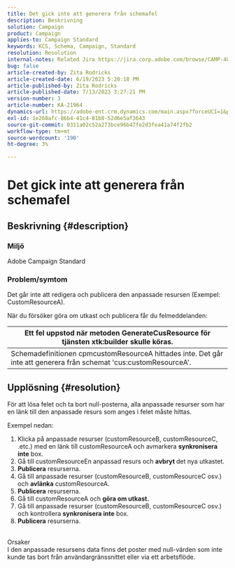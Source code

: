```yaml
---
title: Det gick inte att generera från schemafel
description: Beskrivning
solution: Campaign
product: Campaign
applies-to: Campaign Standard
keywords: KCS, Schema, Campaign, Standard
resolution: Resolution
internal-notes: Related Jira https://jira.corp.adobe.com/browse/CAMP-48246
bug: false
article-created-by: Zita Rodricks
article-created-date: 6/19/2023 5:20:18 PM
article-published-by: Zita Rodricks
article-published-date: 7/13/2023 3:27:21 PM
version-number: 3
article-number: KA-21964
dynamics-url: https://adobe-ent.crm.dynamics.com/main.aspx?forceUCI=1&pagetype=entityrecord&etn=knowledgearticle&id=c187ab8c-c50e-ee11-8f6d-6045bd006b3d
exl-id: 1e268afc-86b4-41c4-81b8-52d6e5af3643
source-git-commit: 0311a02c52a273bce96b47fe2d3fea41a74f2fb2
workflow-type: tm+mt
source-wordcount: '190'
ht-degree: 3%

---
```


# Det gick inte att generera från schemafel

## Beskrivning {#description}


### Miljö

Adobe Campaign Standard

### Problem/symtom

Det går inte att redigera och publicera den anpassade resursen (Exempel: CustomResourceA).

När du försöker göra om utkast och publicera får du felmeddelanden:


| Ett fel uppstod när metoden GenerateCusResource för tjänsten xtk:builder skulle köras. |
| --- |
| Schemadefinitionen cpmcustomResourceA hittades inte. Det går inte att generera från schemat &#39;cus:customResourceA&#39;. |





## Upplösning {#resolution}


För att lösa felet och ta bort null-posterna, alla<b> </b>anpassade resurser som har en länk till den anpassade resurs som anges i felet måste hittas.

Exempel nedan:

1. Klicka på anpassade resurser (customResourceB, customResourceC, .etc.) med en länk till customResourceA och avmarkera <b>synkronisera inte</b> box.
2. Gå till customResourceEn anpassad resurs och <b>avbryt </b>det nya utkastet.
3. <b>Publicera</b> resurserna.
4. Gå till anpassade resurser (customResourceB, customResourceC osv.) och <b>avlänka</b> customResourceA.
5. <b>Publicera</b> resurserna.
6. Gå till customResourceA och <b>göra om utkast.</b>
7. Gå till anpassade resurser (customResourceB, customResourceC osv.) och kontrollera <b>synkronisera inte</b> box.
8. <b>Publicera</b> resurserna.

<br>Orsaker <br>
I den anpassade resursens data finns det poster med null-värden som inte kunde tas bort från användargränssnittet eller via ett arbetsflöde.
